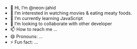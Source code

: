 - 👋 Hi, I’m @neon-jahid
- 👀 I’m interested in watching movies & eating meaty foods.
- 🌱 I’m currently learning JavaScript
- 💞️ I’m looking to collaborate with other developer
- 📫 How to reach me ...
- 😄 Pronouns: ...
- ⚡ Fun fact: ...

<!---
neon-jahid/neon-jahid is a ✨ special ✨ repository because its `README.md` (this file) appears on your GitHub profile.
You can click the Preview link to take a look at your changes.
--->
